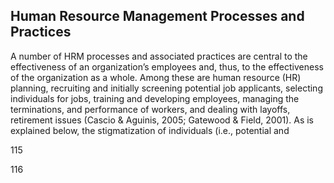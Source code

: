 ## Human Resource Management Processes and Practices

A number of HRM processes and associated practices are central to the effectiveness of an organization’s employees and, thus, to the effectiveness of the organization as a whole. Among these are human resource (HR) planning, recruiting and initially screening potential job applicants, selecting individuals for jobs, training and developing employees, managing the terminations, and performance of workers, and dealing with layoffs, retirement issues (Cascio & Aguinis, 2005; Gatewood & Field, 2001). As is explained below, the stigmatization of individuals (i.e., potential and

115

116